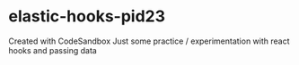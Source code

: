 # elastic-hooks-pid23
Created with CodeSandbox
Just some practice / experimentation with react hooks and passing data
